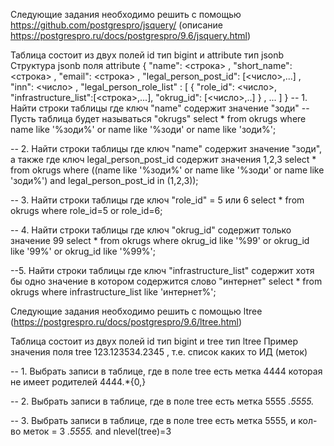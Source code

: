 Следующие задания необходимо решить с помощью https://github.com/postgrespro/jsquery/
(описание https://postgrespro.ru/docs/postgrespro/9.6/jsquery.html)

Таблица состоит из двух полей id тип bigint и attribute тип jsonb
Структура jsonb поля attribute
{ "name": <строка>
, "short_name": <строка>
, "email": <строка>
, "legal_person_post_id": [<число>,...]
, "inn": <число>
, "legal_person_role_list" :
        [ { "role_id": <число>,
            "infrastructure_list":[<строка>,...],
            "okrug_id": [<число>,..]
          }
        , ...
        ]
}
-- 1. Найти строки таблицы где ключ "name" содержит значение "зоди"
-- Пусть таблица будет называться "okrugs"
select * from okrugs where name like '%зоди%' or name like '%зоди' or name like 'зоди%';

-- 2. Найти строки таблицы где ключ "name" содержит значение "зоди", а также где ключ legal_person_post_id содержит значения 1,2,3
select * from okrugs where ((name like '%зоди%' or name like '%зоди' or name like 'зоди%') and legal_person_post_id in (1,2,3)); 

-- 3. Найти строки таблицы где ключ "role_id" = 5 или 6
select * from okrugs where role_id=5 or role_id=6;

-- 4. Найти строки таблицы где ключ "okrug_id" содержит только значение 99
select * from okrugs where okrug_id like '%99' or okrug_id like '99%' or okrug_id like '%99%';

--5. Найти строки таблицы где ключ "infrastructure_list" содержит хотя бы одно значение в котором содержится слово "интернет"
select * from okrugs where infrastructure_list like 'интернет%';

Следующие задания необходимо решить с помощью ltree (https://postgrespro.ru/docs/postgrespro/9.6/ltree.html)

Таблица состоит из двух полей id тип bigint и tree тип ltree
Пример значения поля tree 123.123534.2345 , т.е. список каких то ИД (меток)

-- 1. Выбрать записи в таблице, где в поле tree есть метка 4444 которая не имеет родителей
4444.*{0,}

-- 2.  Выбрать записи в таблице, где в поле tree есть метка 5555
*.5555.*

-- 3.  Выбрать записи в таблице, где в поле tree есть метка 5555, и кол-во меток = 3
*.5555.* and nlevel(tree)=3

